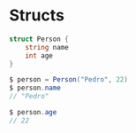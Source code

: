 # Structs

```csharp
struct Person {
    string name
    int age
}
```

```csharp
$ person = Person("Pedro", 22)
$ person.name
// "Pedro"

$ person.age
// 22
```


